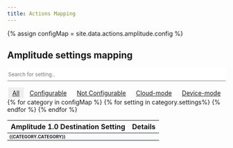 ```yaml
---
title: Actions Mapping
---
```

{% assign configMap = site.data.actions.amplitude.config %}

<style>
  tr.no-map td {
    opacity: 0.5;
  }

  tr.show {
    display: table-row;
  }

  .settingRow {
    display: none;
  }

  .table-search {
    width: 100%;
    border: 0px;
    border-bottom: 1px solid rgb(128, 128, 128);
    font-family: "SF Pro Text", BlinkMacSystemFont, -apple-system, "Segoe UI", "Roboto", "Oxygen", "Ubuntu", "Cantarell", "Fira Sans", "Droid Sans", "Helvetica Neue", "Helvetica", "Arial", sans-serif;
    color: #474d66;
    font-size: 12px;
    height: 30px;
    margin-bottom: 15px;
  }

  .table-search:focus-visible {
    outline: none
  }

  .button-container {
    display:flex;
    justify-content: space-around;
  }
  .button-link {
    padding: 4px 10px;
  }

  .active {
    background-color: #eee;
  }
</style>

## Amplitude settings mapping

<input class="table-search" type="text" id="filterInput" onkeyup="searchFilter()" placeholder="Search for setting..">
<div class="button-container" id="btnContainer">
  <a href="#" class="button button-link active" onclick="clickFilter('all')">All</a>
  <a href="#" class="button button-link" onclick="clickFilter('true')">Configurable</a>
  <a href="#" class="button button-link" onclick="clickFilter('false')">Not Configurable</a>
  <a href="#" class="button button-link" onclick="clickFilter('cloud')">Cloud-mode</a>
  <a href="#" class="button button-link" onclick="clickFilter('device')">Device-mode</a>
</div>

<table id="settingsTable">
  <thead>
    <tr>
      <th>Amplitude 1.0 Destination Setting</th>
      <!-- <th>Configurable in Amplitude (Actions)?</th> -->
      <th>Details</th>
    </tr>
  </thead>
  <tbody>
    {% for category in configMap %}
    <tr>
      <td colspan="3" style="font-weight: bold; background-color:fafbff;font-size: 10px; text-transform: uppercase;">
        {{category.category}}</td>
    </tr>
    {% for setting in category.settings%}
    <tr
      class="settingRow {%unless setting.configurable%}no-map{%endunless%} {{setting.configurable}} {% for mode in setting.connection_mode %}{{mode}} {%endfor%}"
      id="settingRow">
      <td>{{setting.name}} {% for mode in setting.connection_mode %} <img src="/docs/images/{{mode}}-mode-icon.svg"
          title="This setting is applicable to {{mode}}-mode connections"
          style="border: none; display: inline; margin: 0px; float: right" /> {% endfor %}</td>
      <!-- <td>{{setting.configurable}}</td> -->
      <td>{% if setting.location %}{{setting.location}} <br /> <br /> {% endif %}{{setting.notes}}</td>
    </tr>
    {% endfor %}
    {% endfor %}
  </tbody>
</table>

<script>
  function searchFilter() {
    var input, filter, table, tr, td, i, txtValue;

    input = document.getElementById("filterInput");
    filter = input.value.toUpperCase();
    table = document.getElementById("settingsTable");
    tr = document.getElementsByClassName("settingRow");
    for (i = 0; i < tr.length; i++) {
      td = tr[i].getElementsByTagName("td")[0];
      if (td) {
        txtValue = td.textContent || td.innerText;
        if (txtValue.toUpperCase().indexOf(filter) > -1) {
          tr[i].style.display = "";
        } else {
          tr[i].style.display = "none"
        }
      }
    }
  }
  clickFilter("all")

  function clickFilter(c) {
    var x, i;
    x = document.getElementsByClassName("settingRow");
    if (c == "all") c = "";
    for (i = 0; i < x.length; i++) {
      w3RemoveClass(x[i], "show");
      if (x[i].className.indexOf(c) > -1) w3AddClass(x[i], "show");
    }
  }

  // Show filtered elements
  function w3AddClass(element, name) {
    var i, arr1, arr2;
    arr1 = element.className.split(" ");
    arr2 = name.split(" ");
    for (i = 0; i < arr2.length; i++) {
      if (arr1.indexOf(arr2[i]) == -1) {
        element.className += " " + arr2[i];
      }
    }
  }

  // Hide elements that are not selected
  function w3RemoveClass(element, name) {
    var i, arr1, arr2;
    arr1 = element.className.split(" ");
    arr2 = name.split(" ");
    for (i = 0; i < arr2.length; i++) {
      while (arr1.indexOf(arr2[i]) > -1) {
        arr1.splice(arr1.indexOf(arr2[i]), 1);
      }
    }
    element.className = arr1.join(" ");
  }

var btnContainer = document.getElementById("btnContainer");
var btns = document.getElementsByClassName("button-link");
for (var i = 0; i < btns.length; i++) {
  btns[i].addEventListener("click", function() {
    var current = document.getElementsByClassName("active");
    current[0].className = current[0].className.replace(" active", "");
    this.className += " active";
  });
}
</script>